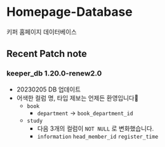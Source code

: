 # Homepage-Database

키퍼 홈페이지 데이터베이스

## Recent Patch note

### keeper_db 1.20.0-renew2.0

- 20230205 DB 업데이트
- 어색한 컬럼 명, 타입 제보는 언제든 환영입니다🙌
  - `book`
    - `department` -> `book_department_id`
  - `study`
    - 다음 3개의 컬럼이 `NOT NULL` 로 변화했습니다.
    - `information` `head_member_id` `register_time`
